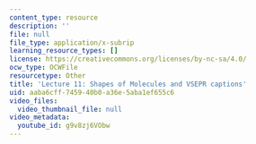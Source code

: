 ```yaml
---
content_type: resource
description: ''
file: null
file_type: application/x-subrip
learning_resource_types: []
license: https://creativecommons.org/licenses/by-nc-sa/4.0/
ocw_type: OCWFile
resourcetype: Other
title: 'Lecture 11: Shapes of Molecules and VSEPR captions'
uid: aaba6cff-7459-40b0-a36e-5aba1ef655c6
video_files:
  video_thumbnail_file: null
video_metadata:
  youtube_id: g9v8zj6VObw
---
```

